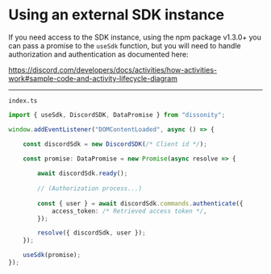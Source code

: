 
# Using an external SDK instance

If you need access to the SDK instance, using the npm package v1.3.0+ you can pass a promise to the `useSdk` function, but you will need to handle authorization and authentication as documented here:

https://discord.com/developers/docs/activities/how-activities-work#sample-code-and-activity-lifecycle-diagram

---

`index.ts`

```ts
import { useSdk, DiscordSDK, DataPromise } from "dissonity";

window.addEventListener("DOMContentLoaded", async () => {

    const discordSdk = new DiscordSDK(/* Client id */);

    const promise: DataPromise = new Promise(async resolve => {
    
        await discordSdk.ready();
  
        // (Authorization process...)
  
        const { user } = await discordSdk.commands.authenticate({
            access_token: /* Retrieved access token */,
        });

        resolve({ discordSdk, user });
    });

    useSdk(promise);
});
```